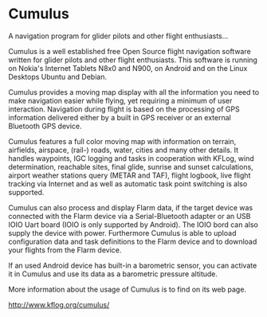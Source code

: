 Cumulus
=======

A navigation program for glider pilots and other flight enthusiasts...

Cumulus is a well established free Open Source flight navigation software written for glider pilots and other flight enthusiasts. This software is running on Nokia's Internet Tablets N8x0 and N900, on Android and on the Linux Desktops Ubuntu and Debian.

Cumulus provides a moving map display with all the information you need to make navigation easier while flying, yet requiring a minimum of user interaction. Navigation during flight is based on the processing of GPS information delivered either by a built in GPS receiver or an external Bluetooth GPS device.

Cumulus features a full color moving map with information on terrain, airfields, airspace, (rail-) roads, water, cities and many other details. It handles waypoints, IGC logging and tasks in cooperation with KFLog, wind determination, reachable sites, final glide, sunrise and sunset calculations, airport weather stations query (METAR and TAF), flight logbook, live flight tracking via Internet and as well as automatic task point switching is also supported.

Cumulus can also process and display Flarm data, if the target device was connected with the Flarm device via a Serial-Bluetooth adapter or an USB IOIO Uart board (IOIO is only supported by Android). The IOIO bord can also supply the device with power. Furthermore Cumulus is able to upload configuration data and task definitions to the Flarm device and to download your flights from the Flarm device.

If an used Android device has built-in a barometric sensor, you can activate it in Cumulus and use its data as a barometric pressure altitude.

More information about the usage of Cumulus is to find on its web page.

http://www.kflog.org/cumulus/
